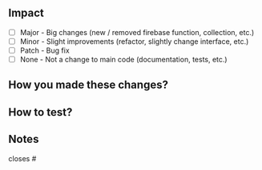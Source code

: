 <!-- PR Impact, Please select one  -->

## Impact

-   [ ] Major - Big changes (new / removed firebase function, collection, etc.)
-   [ ] Minor - Slight improvements (refactor, slightly change interface, etc.)
-   [ ] Patch - Bug fix
-   [ ] None - Not a change to main code (documentation, tests, etc.)

<!--
Provide an overview of how you made the changes.
An example:
- Have created a function to handle this or that
- Have added a new prop to MyComponent
-->

## How you made these changes?

<!-- Provide steps to manually test your changes
An example:
- Visit http://localhost:3000
- Login with Admin account
- .... and so on
 -->

## How to test?

<!-- If you have any notes, kindly leave them here -->

## Notes

<!-- if it closes an issue, kindly reference the issue here -->

closes #
